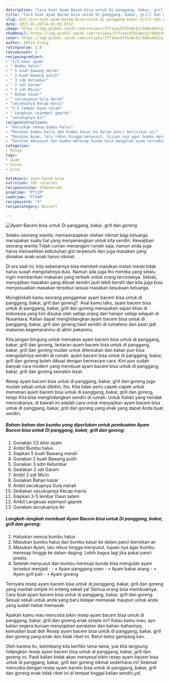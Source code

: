 ```yaml
---
description: "Cara buat Ayam Bacem bisa untuk Di panggang, bakar, grill dan goreng Sederhana Untuk Jualan"
title: "Cara buat Ayam Bacem bisa untuk Di panggang, bakar, grill dan goreng Sederhana Untuk Jualan"
slug: 623-cara-buat-ayam-bacem-bisa-untuk-di-panggang-bakar-grill-dan-goreng-sederhana-untuk-jualan
date: 2021-01-26T14:41:03.677Z
image: https://img-global.cpcdn.com/recipes/2ff1eac97b5a0cb2/680x482cq70/ayam-bacem-bisa-untuk-di-panggang-bakar-grill-dan-goreng-foto-resep-utama.jpg
thumbnail: https://img-global.cpcdn.com/recipes/2ff1eac97b5a0cb2/680x482cq70/ayam-bacem-bisa-untuk-di-panggang-bakar-grill-dan-goreng-foto-resep-utama.jpg
cover: https://img-global.cpcdn.com/recipes/2ff1eac97b5a0cb2/680x482cq70/ayam-bacem-bisa-untuk-di-panggang-bakar-grill-dan-goreng-foto-resep-utama.jpg
author: Addie Craig
ratingvalue: 3.8
reviewcount: 4
recipeingredient:
- "1/2 ekor ayam"
- " Bumbu halus"
- " 5 buah Bawang merah"
- " 2 buah Bawang putih"
- " 3 sdm Ketumbar"
- " 2 sdt Garam"
- " 2 sdt Micin"
- " Bahan kasar"
- " secukupnya Gula merah"
- "secukupnya Kecap manis"
- "3-5 lembar Daun salam"
- " Lengkuas sejempol geprek"
- "secukupnya Air"
recipeinstructions:
- "Haluskan semua bumbu halus"
- "Masukan bumbu halus dan bumbu kasar ke dalam panci berisikan air"
- "Masukan Ayam, lalu rebus hingga menyusut, tujuan nya agar bumbu meresap hingga ke dalam daging. Lebih bagus lagi jika pakai panci presto."
- "Setelah menyusut dan bumbu meresap bunda bisa mengolah ayam tersebut menjadi :  • Ayam panggang oven • Ayam bakar arang • Ayam grill pan • Ayam goreng"
categories:
- Resep
tags:
- ayam
- bacem
- bisa

katakunci: ayam bacem bisa 
nutrition: 185 calories
recipecuisine: Indonesian
preptime: "PT11M"
cooktime: "PT44M"
recipeyield: "4"
recipecategory: Dessert

---
```



![Ayam Bacem bisa untuk Di panggang, bakar, grill dan goreng](https://img-global.cpcdn.com/recipes/2ff1eac97b5a0cb2/680x482cq70/ayam-bacem-bisa-untuk-di-panggang-bakar-grill-dan-goreng-foto-resep-utama.jpg)

Selaku seorang wanita, mempersiapkan olahan nikmat bagi keluarga merupakan suatu hal yang menyenangkan untuk kita sendiri. Kewajiban seorang  wanita Tidak cuman menangani rumah saja, namun anda juga harus memastikan kebutuhan gizi terpenuhi dan juga masakan yang dimakan anak-anak harus nikmat.

Di era  saat ini, kita sebenarnya bisa membeli masakan instan meski tidak harus susah mengolahnya dulu. Namun ada juga lho mereka yang selalu ingin memberikan makanan yang terbaik untuk orang tercintanya. Sebab, menyajikan masakan yang dibuat sendiri jauh lebih bersih dan kita juga bisa menyesuaikan masakan tersebut sesuai masakan kesukaan keluarga. 



Mungkinkah kamu seorang penggemar ayam bacem bisa untuk di panggang, bakar, grill dan goreng?. Asal kamu tahu, ayam bacem bisa untuk di panggang, bakar, grill dan goreng merupakan sajian khas di Indonesia yang kini disukai oleh setiap orang dari hampir setiap wilayah di Nusantara. Kalian dapat menghidangkan ayam bacem bisa untuk di panggang, bakar, grill dan goreng hasil sendiri di rumahmu dan pasti jadi makanan kegemaranmu di akhir pekanmu.

Kita jangan bingung untuk memakan ayam bacem bisa untuk di panggang, bakar, grill dan goreng, lantaran ayam bacem bisa untuk di panggang, bakar, grill dan goreng mudah untuk ditemukan dan kalian pun bisa mengolahnya sendiri di rumah. ayam bacem bisa untuk di panggang, bakar, grill dan goreng boleh dibuat dengan bermacam cara. Kini pun sudah banyak cara modern yang membuat ayam bacem bisa untuk di panggang, bakar, grill dan goreng semakin lezat.

Resep ayam bacem bisa untuk di panggang, bakar, grill dan goreng juga mudah sekali untuk dibikin, lho. Kita tidak perlu capek-capek untuk memesan ayam bacem bisa untuk di panggang, bakar, grill dan goreng, tetapi Kita bisa menghidangkan sendiri di rumah. Untuk Kalian yang hendak mencobanya, di bawah ini adalah cara untuk menyajikan ayam bacem bisa untuk di panggang, bakar, grill dan goreng yang enak yang dapat Anda buat sendiri.

<!--inarticleads1-->

##### Bahan-bahan dan bumbu yang diperlukan untuk pembuatan Ayam Bacem bisa untuk Di panggang, bakar, grill dan goreng:

1. Gunakan 1/2 ekor ayam
1. Ambil  Bumbu halus
1. Siapkan  5 buah Bawang merah
1. Gunakan  2 buah Bawang putih
1. Gunakan  3 sdm Ketumbar
1. Sediakan  2 sdt Garam
1. Ambil  2 sdt Micin
1. Gunakan  Bahan kasar
1. Ambil  secukupnya Gula merah
1. Sediakan secukupnya Kecap manis
1. Siapkan 3-5 lembar Daun salam
1. Ambil  Lengkuas sejempol geprek
1. Gunakan secukupnya Air




<!--inarticleads2-->

##### Langkah-langkah membuat Ayam Bacem bisa untuk Di panggang, bakar, grill dan goreng:

1. Haluskan semua bumbu halus
1. Masukan bumbu halus dan bumbu kasar ke dalam panci berisikan air
1. Masukan Ayam, lalu rebus hingga menyusut, tujuan nya agar bumbu meresap hingga ke dalam daging. Lebih bagus lagi jika pakai panci presto.
1. Setelah menyusut dan bumbu meresap bunda bisa mengolah ayam tersebut menjadi :  - • Ayam panggang oven - • Ayam bakar arang - • Ayam grill pan - • Ayam goreng




Ternyata resep ayam bacem bisa untuk di panggang, bakar, grill dan goreng yang mantab simple ini enteng sekali ya! Semua orang bisa membuatnya. Cara buat ayam bacem bisa untuk di panggang, bakar, grill dan goreng Sesuai sekali untuk anda yang baru belajar memasak maupun untuk anda yang sudah hebat memasak.

Apakah kamu mau mencoba bikin resep ayam bacem bisa untuk di panggang, bakar, grill dan goreng enak simple ini? Kalau kamu mau, ayo kalian segera buruan menyiapkan peralatan dan bahan-bahannya, kemudian buat deh Resep ayam bacem bisa untuk di panggang, bakar, grill dan goreng yang enak dan tidak ribet ini. Betul-betul gampang kan. 

Oleh karena itu, ketimbang kita berfikir lama-lama, yuk kita langsung hidangkan resep ayam bacem bisa untuk di panggang, bakar, grill dan goreng ini. Pasti kalian tiidak akan menyesal bikin resep ayam bacem bisa untuk di panggang, bakar, grill dan goreng nikmat sederhana ini! Selamat mencoba dengan resep ayam bacem bisa untuk di panggang, bakar, grill dan goreng enak tidak ribet ini di tempat tinggal kalian sendiri,ya!.

